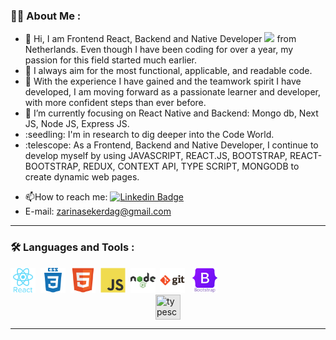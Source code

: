 ### :woman_technologist: About Me :
<ul>
  <li> 👋 Hi, I am Frontend React, Backend and Native Developer <img src="https://media.giphy.com/media/WUlplcMpOCEmTGBtBW/giphy.gif"           
      width="30"> from Netherlands. Even though I have been coding for over a year, my passion for this field started much 
      earlier.</li>
  <li>👀 I always aim for the most functional, applicable, and readable code.</li>
  <li>🌱 With the experience I have gained and the teamwork spirit I have developed, I am moving forward as a passionate           learner and developer, with more confident steps than ever before.</li>
  <li>💞️ I’m currently focusing on React Native and Backend: Mongo db, Next JS, Node JS, Express JS.</li>
   <li>:seedling: I'm in research to dig deeper into the Code World.</li>
  <li>:telescope: As a Frontend, Backend and Native Developer, I continue to develop myself by using JAVASCRIPT, REACT.JS, BOOTSTRAP, REACT-BOOTSTRAP, REDUX, CONTEXT API, TYPE SCRIPT, MONGODB to create dynamic web pages.</li>
</ul>

- :mailbox:How to reach me: [![Linkedin Badge](https://img.shields.io/badge/-Linkedin-blue?style=flat&logo=Linkedin&logoColor=white)](https://www.linkedin.com/in/zarina-sekerdag-178232235/)
- E-mail: zarinasekerdag@gmail.com

---

### :hammer_and_wrench: Languages and Tools :
<div>
  <img src="https://github.com/devicons/devicon/blob/master/icons/react/react-original-wordmark.svg" title="React" alt="React" width="40" height="40"/>&nbsp;
  <img src="https://github.com/devicons/devicon/blob/master/icons/css3/css3-plain-wordmark.svg"  title="CSS3" alt="CSS" width="40" height="40"/>&nbsp; 
  <img src="https://github.com/devicons/devicon/blob/master/icons/html5/html5-original.svg" title="HTML5" alt="HTML" width="40" height="40"/>&nbsp;
  <img src="https://github.com/devicons/devicon/blob/master/icons/javascript/javascript-original.svg" title="JavaScript" alt="JavaScript" width="40" height="40"/>&nbsp;
  <img src="https://github.com/devicons/devicon/blob/master/icons/nodejs/nodejs-original-wordmark.svg" title="NodeJS" alt="NodeJS" width="40" height="40"/>&nbsp;
  <img src="https://github.com/devicons/devicon/blob/master/icons/git/git-original-wordmark.svg" title="Git" **alt="Git" width="40" height="40"/> &nbsp;
  <img src="https://github.com/devicons/devicon/blob/master/icons/bootstrap/bootstrap-original-wordmark.svg" title="Bootstrap" **alt="Bootstrap" width="40" height="40"/> &nbsp;
  <img style="display: block;-webkit-user-select: none;margin: auto;background-color: hsl(0, 0%, 90%);transition: background-color 300ms;" src="https://user-images.githubusercontent.com/81612480/170480034-7a192755-70ef-4d44-8fe3-dcef22f4869b.png" title="typescript" **alt="typescript" width="40" height="40">
</div>

---
  

